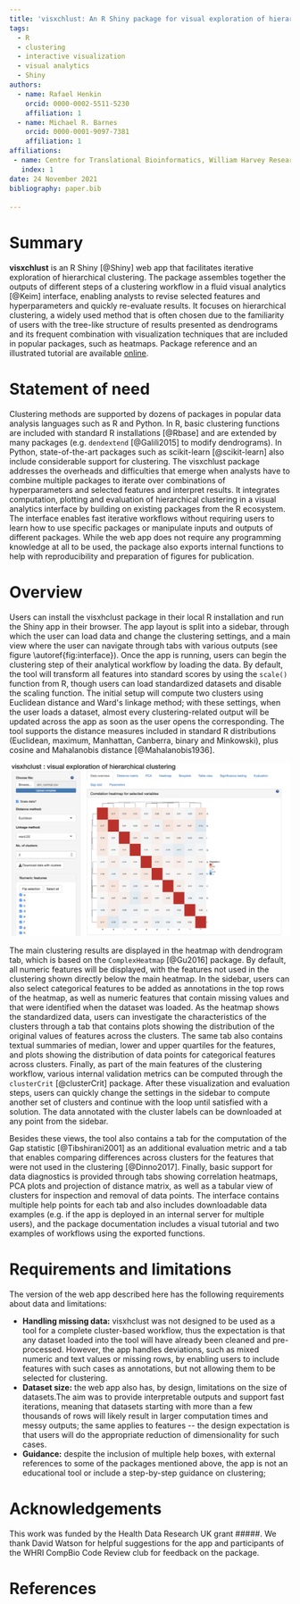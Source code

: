 ```yaml
---
title: 'visxchlust: An R Shiny package for visual exploration of hierarchical clustering'
tags:
  - R
  - clustering
  - interactive visualization
  - visual analytics
  - Shiny
authors:
  - name: Rafael Henkin
    orcid: 0000-0002-5511-5230
    affiliation: 1
  - name: Michael R. Barnes
    orcid: 0000-0001-9097-7381
    affiliation: 1
affiliations:
 - name: Centre for Translational Bioinformatics, William Harvey Research Institute, Faculty of Medicine and Dentistry, Queen Mary University of London
   index: 1
date: 24 November 2021
bibliography: paper.bib

---
```


# Summary

**visxchlust** is an R Shiny [@Shiny] web app that facilitates iterative exploration of hierarchical clustering. The package assembles together the outputs of different steps of a clustering workflow in a fluid visual analytics [@Keim] interface, enabling analysts to revise selected features and hyperparameters and quickly re-evaluate results. It focuses on hierarchical clustering, a widely used method that is often chosen due to the familiarity of users with the tree-like structure of results presented as dendrograms and its frequent combination with visualization techniques that are included in popular packages, such as heatmaps. Package reference and an illustrated tutorial are available [online](https://rhenkin.github.io/visxhclust/articles/visxhclust.html).

# Statement of need

Clustering methods are supported by dozens of packages in popular data analysis languages such as R and Python. In R, basic clustering functions are included with standard R installations [@Rbase] and are extended by many packages (e.g. `dendextend` [@Galili2015] to modify dendrograms). In Python, state-of-the-art packages such as scikit-learn [@scikit-learn] also include considerable support for clustering. The visxchlust package addresses the overheads and difficulties that emerge when analysts have to combine multiple packages to iterate over combinations of hyperparameters and selected features and interpret results. It integrates computation, plotting and evaluation of hierarchical clustering in a visual analytics interface by building on existing packages from the R ecosystem. The interface enables fast iterative workflows without requiring users to learn how to use specific packages or manipulate inputs and outputs of different packages. While the web app does not require any programming knowledge at all to be used, the package also exports internal functions to help with reproducibility and preparation of figures for publication.

# Overview

Users can install the visxhclust package in their local R installation and run the Shiny app in their browser. The app layout is split into a sidebar, through which the user can load data and change the clustering settings, and a main view where the user can navigate through tabs with various outputs (see figure \autoref{fig:interface}). Once the app is running, users can begin the clustering step of their analytical workflow by loading the data. By default, the tool will transform all features into standard scores by using the `scale()` function from R, though users can load standardized datasets and disable the scaling function. The initial setup will compute two clusters using Euclidean distance and Ward's linkage method; with these settings, when the user loads a dataset, almost every clustering-related output will be updated across the app as soon as the user opens the corresponding. The tool supports the distance measures included in standard R distributions (Euclidean, maximum, Manhattan, Canberra, binary and Minkowski), plus cosine and Mahalanobis distance [@Mahalanobis1936]. 

![Interface of visxchlust after loading a dataset.\label{fig:interface}](interface.png)

The main clustering results are displayed in the heatmap with dendrogram tab, which is based on the `ComplexHeatmap` [@Gu2016] package. By default, all numeric features will be displayed, with the features not used in the clustering shown directly below the main heatmap. In the sidebar, users can also select categorical features to be added as annotations in the top rows of the heatmap, as well as numeric features that contain missing values and that were identified when the dataset was loaded. As the heatmap shows the standardized data, users can investigate the characteristics of the clusters through a tab that contains plots showing the distribution of the original values of features across the clusters. The same tab also contains textual summaries of median, lower and upper quartiles for the features, and plots showing the distribution of data points for categorical features across clusters. Finally, as part of the main features of the clustering workflow, various internal validation metrics can be computed through the `clusterCrit` [@clusterCrit] package. After these visualization and evaluation steps, users can quickly change the settings in the sidebar to compute another set of clusters and continue with the loop until satisfied with a solution. The data annotated with the cluster labels can be downloaded at any point from the sidebar.

Besides these views, the tool also contains a tab for the computation of the Gap statistic [@Tibshirani2001] as an additional evaluation metric and a tab that enables comparing differences across clusters for the features that were not used in the clustering [@Dinno2017]. Finally, basic support for data diagnostics is provided through tabs showing correlation heatmaps, PCA plots and projection of distance matrix, as well as a tabular view of clusters for inspection and removal of data points. The interface contains multiple help points for each tab and also includes downloadable data examples (e.g. if the app is deployed in an internal server for multiple users), and the package documentation includes a visual tutorial and two examples of workflows using the exported functions.

# Requirements and limitations

The version of the web app described here has the following requirements about data and limitations:

- **Handling missing data:** visxhclust was not designed to be used as a tool for a complete cluster-based workflow, thus the expectation is that any dataset loaded into the tool will have already been cleaned and pre-processed. However, the app handles deviations, such as mixed numeric and text values or missing rows, by enabling users to include features with such cases as annotations, but not allowing them to be selected for clustering.
- **Dataset size:** the web app also has, by design, limitations on the size of datasets.The aim was to provide interpretable outputs and support fast iterations, meaning that datasets starting with more than a few thousands of rows will likely result in larger computation times and messy outputs; the same applies to features -- the design expectation is that users will do the appropriate reduction of dimensionality for such cases.
- **Guidance:** despite the inclusion of multiple help boxes, with external references to some of the packages mentioned above, the app is not an educational tool or include a step-by-step guidance on clustering; 

# Acknowledgements

This work was funded by the Health Data Research UK grant #####. We thank David Watson for helpful suggestions for the app and participants of the WHRI CompBio Code Review club for feedback on the package.

# References
